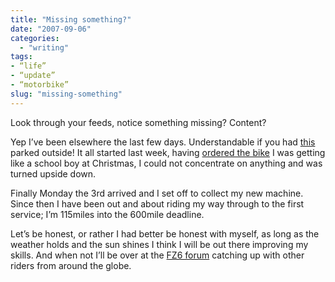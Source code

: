 ```yaml
---
title: "Missing something?"
date: "2007-09-06"
categories:
  - "writing"
tags:
- “life”
- “update”
- “motorbike”
slug: "missing-something"
---
```


Look through your feeds, notice something missing?
Content?

Yep I’ve been elsewhere the last few days. Understandable if you had [this][1] parked outside!
It all started last week, having [ordered the bike][2] I was getting like a school boy at Christmas, I could not concentrate on anything and was turned upside down.

Finally Monday the 3rd arrived and I set off to collect my new machine. Since then I have been out and about riding my way through to the first service; I’m 115miles into the 600mile deadline.

Let’s be honest, or rather I had better be honest with myself, as long as the weather holds and the sun shines I think I will be out there improving my skills. And when not I’ll be over at the [FZ6 forum][3] catching up with other riders from around the globe.

[1]:	https://farm2.static.flickr.com/1028/1332849402_bf7e2d0c03.jpg
[2]:	https://adamchamberlin.info/2007/08/the-test-ride
[3]:	https://www.fz6-forum.com/